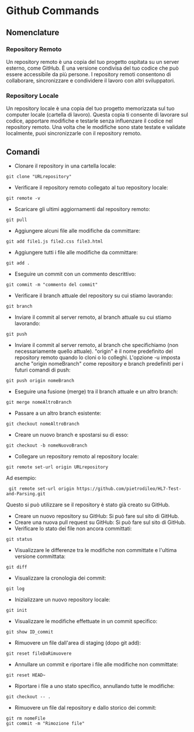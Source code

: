 # Github Commands

## Nomenclature

### Repository Remoto

Un repository remoto è una copia del tuo progetto ospitata su un server esterno, come GitHub. È una versione condivisa del tuo codice che può essere accessibile da più persone. I repository remoti consentono di collaborare, sincronizzare e condividere il lavoro con altri sviluppatori.

### Repository Locale

Un repository locale è una copia del tuo progetto memorizzata sul tuo computer locale (cartella di lavoro). Questa copia ti consente di lavorare sul codice, apportare modifiche e testarle senza influenzare il codice nel repository remoto. Una volta che le modifiche sono state testate e validate localmente, puoi sincronizzarle con il repository remoto.

## Comandi

* Clonare il repository in una cartella locale:

```
git clone "URLrepository"
```

* Verificare il repository remoto collegato al tuo repository locale:

```
git remote -v
```

* Scaricare gli ultimi aggiornamenti dal repository remoto:

```
git pull
```

* Aggiungere alcuni file alle modifiche da committare:

```
git add file1.js file2.css file3.html
```

* Aggiungere tutti i file alle modifiche da committare:

```
git add .
```

* Eseguire un commit con un commento descrittivo:

```
git commit -m "commento del commit"
```

* Verificare il branch attuale del repository su cui stiamo lavorando:

```
git branch
```

* Inviare il commit al server remoto, al branch attuale su cui stiamo lavorando:

```
git push
```

* Inviare il commit al server remoto, al branch che specifichiamo (non necessariamente quello attuale). "origin" è il nome predefinito del repository remoto quando lo cloni o lo colleghi. L'opzione -u imposta anche "origin nomeBranch" come repository e branch predefiniti per i futuri comandi di push:

```
git push origin nomeBranch
```

* Eseguire una fusione (merge) tra il branch attuale e un altro branch:

```
git merge nomeAltroBranch
```

* Passare a un altro branch esistente:

```
git checkout nomeAltroBranch
```

* Creare un nuovo branch e spostarsi su di esso:

```
git checkout -b nomeNuovoBranch
```

* Collegare un repository remoto al repository locale:

```
git remote set-url origin URLrepository
```

Ad esempio:

```
 git remote set-url origin https://github.com/pietrodileo/HL7-Test-and-Parsing.git
```

Questo si può utilizzare se il repository è stato già creato su GitHub.

* Creare un nuovo repository su GitHub: Si può fare sul sito di GitHub.
* Creare una nuova pull request su GitHub: Si può fare sul sito di GitHub.
* Verificare lo stato dei file non ancora committati:

```
git status
```

* Visualizzare le differenze tra le modifiche non committate e l'ultima versione committata:

```
git diff
```

* Visualizzare la cronologia dei commit:

```
git log
```

* Inizializzare un nuovo repository locale:

```
git init
```

* Visualizzare le modifiche effettuate in un commit specifico:

```
git show ID_commit
```

* Rimuovere un file dall'area di staging (dopo git add):

```
git reset fileDaRimuovere
```

* Annullare un commit e riportare i file alle modifiche non committate:

```
git reset HEAD~
```

* Riportare i file a uno stato specifico, annullando tutte le modifiche:

```
git checkout -- .
```

* Rimuovere un file dal repository e dallo storico dei commit:

```
git rm nomeFile
git commit -m "Rimozione file"
```
